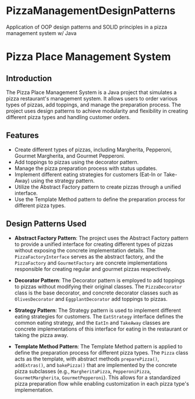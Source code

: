 # PizzaManagementDesignPatterns
Application of OOP design patterns and SOLID principles in a pizza management system w/ Java

# Pizza Place Management System

## Introduction

The Pizza Place Management System is a Java project that simulates a pizza restaurant's management system. It allows users to order various types of pizzas, add toppings, and manage the preparation process. The project uses design patterns to achieve modularity and flexibility in creating different pizza types and handling customer orders.

## Features

- Create different types of pizzas, including Margherita, Pepperoni, Gourmet Margherita, and Gourmet Pepperoni.
- Add toppings to pizzas using the decorator pattern.
- Manage the pizza preparation process with status updates.
- Implement different eating strategies for customers (Eat-In or Take-Away) using the strategy pattern.
- Utilize the Abstract Factory pattern to create pizzas through a unified interface.
- Use the Template Method pattern to define the preparation process for different pizza types.

## Design Patterns Used

- **Abstract Factory Pattern**: The project uses the Abstract Factory pattern to provide a unified interface for creating different types of pizzas without exposing the concrete implementation details. The `PizzaFactoryInterface` serves as the abstract factory, and the `PizzaFactory` and `GourmetFactory` are concrete implementations responsible for creating regular and gourmet pizzas respectively.

- **Decorator Pattern**: The Decorator pattern is employed to add toppings to pizzas without modifying their original classes. The `PizzaDecorator` class is the base decorator, and concrete decorator classes such as `OlivesDecorator` and `EggplantDecorator` add toppings to pizzas.

- **Strategy Pattern**: The Strategy pattern is used to implement different eating strategies for customers. The `EatStrategy` interface defines the common eating strategy, and the `EatIn` and `TakeAway` classes are concrete implementations of this interface for eating in the restaurant or taking the pizza away.

- **Template Method Pattern**: The Template Method pattern is applied to define the preparation process for different pizza types. The `Pizza` class acts as the template, with abstract methods `preparePizza()`, `addExtras()`, and `bakePizza()` that are implemented by the concrete pizza subclasses (e.g., `MargheritaPizza`, `PepperoniPizza`, `GourmetMargherita`, `GourmetPepperoni`). This allows for a standardized pizza preparation flow while enabling customization in each pizza type's implementation.
